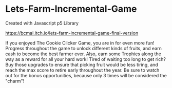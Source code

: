 # Lets-Farm-Incremental-Game
Created with Javascript p5 Library

https://bcmai.itch.io/lets-farm-incremental-game-final-version

If you enjoyed The Cookie Clicker Game, you are in for even more fun! Progress throughout the game to unlock different kinds of fruits, and earn cash to become the best farmer ever.  Also, earn some Trophies along the way as a reward for all your hard work! Tired of waiting too long to get rich? Buy those upgrades to ensure that picking fruit would be less tiring, and reach the max score to retire early throughout the year.  Be sure to watch out for the bonus opportunities, because only 3 times will be considered the "charm"! 

